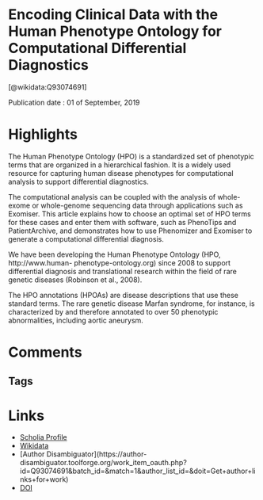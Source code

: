 
Encoding Clinical Data with the Human Phenotype Ontology for Computational Differential Diagnostics
===================================================================================================
  
  [@wikidata:Q93074691]  
  
Publication date : 01 of September, 2019  

# Highlights

The Human Phenotype Ontology (HPO) is a standardized set of phenotypic terms that are organized in a hierarchical fashion. It is a widely used resource for capturing human disease phenotypes for computational analysis to support differential diagnostics.

The computational analysis can be coupled with the analysis of whole-exome or whole-genome sequencing data through applications such as Exomiser. This article explains how to choose an optimal set of HPO terms for these cases and enter them with software, such as PhenoTips and PatientArchive, and demonstrates how to use Phenomizer and Exomiser to generate a computational differential diagnosis.

We have been developing the Human Phenotype Ontology (HPO, http://www.human-
phenotype-ontology.org) since 2008 to support differential diagnosis and translational
research within the field of rare genetic diseases (Robinson et al., 2008).

The HPO annotations (HPOAs) are disease descriptions that use these standard terms. The rare genetic disease Marfan syndrome, for instance, is characterized by and therefore annotated to
over 50 phenotypic abnormalities, including aortic aneurysm.



# Comments

## Tags

# Links
  
 * [Scholia Profile](https://scholia.toolforge.org/work/Q93074691)  
 * [Wikidata](https://www.wikidata.org/wiki/Q93074691)  
 * [Author Disambiguator](https://author-
disambiguator.toolforge.org/work_item_oauth.php?id=Q93074691&batch_id=&match=1&author_list_id=&doit=Get+author+links+for+work)  
 * [DOI](https://doi.org/10.1002/CPHG.92)  
